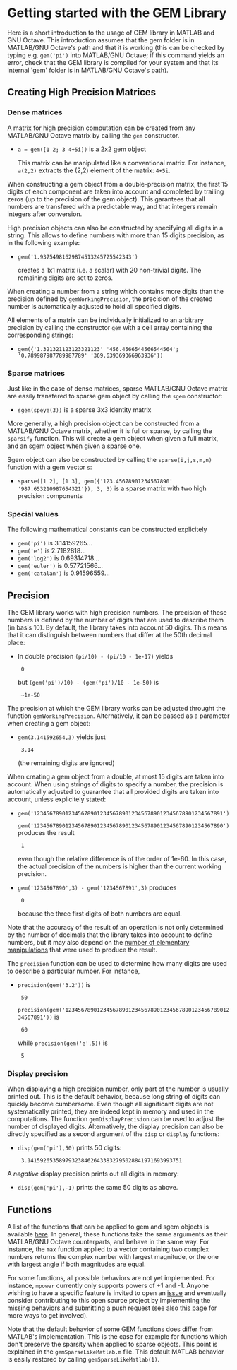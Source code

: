 Getting started with the GEM Library
====================================

Here is a short introduction to the usage of GEM library in MATLAB and GNU Octave. This introduction assumes that the gem folder is in MATLAB/GNU Octave's path and that it is working (this can be checked by typing e.g. `gem('pi')` into MATLAB/GNU Octave; if this command yields an error, check that the GEM library is compiled for your system and that its internal 'gem' folder is in MATLAB/GNU Octave's path).

## Creating High Precision Matrices

### Dense matrices

A matrix for high precision computation can be created from any MATLAB/GNU Octave matrix by calling the `gem` constructor.
 - `a = gem([1 2; 3 4+5i])` is a 2x2 gem object

    This matrix can be manipulated like a conventional matrix. For instance, `a(2,2)` extracts the (2,2) element of the matrix: `4+5i`.

When constructing a gem object from a double-precision matrix, the first 15 digits of each component are taken into account and completed by trailing zeros (up to the precision of the gem object). This garantees that all numbers are transfered with a predictable way, and that integers remain integers after conversion.

High precision objects can also be constructed by specifying all digits in a string. This allows to define numbers with more than 15 digits precision, as in the following example:
 - `gem('1.93754981629874513245725542343')`

    creates a 1x1 matrix (i.e. a scalar) with 20 non-trivial digits. The remaining digits are set to zeros.

When creating a number from a string which contains more digits than the precision defined by `gemWorkingPrecision`, the precision of the created number is automatically adjusted to hold all specified digits.

All elements of a matrix can be individually initialized to an arbitrary precision by calling the constructor `gem` with a cell array containing the corresponding strings:
 - `gem({'1.321321123123321123' '456.4566544566544564'; '0.789987987789987789' '369.639369366963936'})`


### Sparse matrices

Just like in the case of dense matrices, sparse MATLAB/GNU Octave matrix are easily transfered to sparse gem object by calling the `sgem` constructor:
 - `sgem(speye(3))` is a sparse 3x3 identity matrix

More generally, a high precision object can be constructed from a MATLAB/GNU Octave matrix, whether it is full or sparse, by calling the `sparsify` function. This will create a gem object when given a full matrix, and an sgem object when given a sparse one.

Sgem object can also be constructed by calling the `sparse(i,j,s,m,n)` function with a gem vector `s`:
 - `sparse([1 2], [1 3], gem({'123.45678901234567890' '987.653210987654321'}), 3, 3)` is a sparse matrix with two high precision components


### Special values

The following mathematical constants can be constructed explicitely
 - `gem('pi')` is 3.14159265...
 - `gem('e')` is 2.7182818...
 - `gem('log2')` is 0.69314718...
 - `gem('euler')` is 0.57721566...
 - `gem('catalan')` is 0.91596559...


## Precision

The GEM library works with high precision numbers. The precision of these numbers is defined by the number of digits that are used to describe them (in basis 10). By default, the library takes into account 50 digits. This means that it can distinguish between numbers that differ at the 50th decimal place:
 - In double precision `(pi/10) - (pi/10 - 1e-17)` yields

        0
    but `(gem('pi')/10) - (gem('pi')/10 - 1e-50)` is

        ~1e-50

The precision at which the GEM library works can be adjusted throught the function `gemWorkingPrecision`. Alternatively, it can be passed as a parameter when creating a gem object:
 - `gem(3.141592654,3)` yields just 

        3.14
    (the remaining digits are ignored)

When creating a gem object from a double, at most 15 digits are taken into account. When using strings of digits to specify a number, the precision is automatically adjusted to guarantee that all provided digits are taken into account, unless explicitely stated:
 - `gem('123456789012345678901234567890123456789012345678901234567891') - gem('123456789012345678901234567890123456789012345678901234567890')` produces the result

        1
    even though the relative difference is of the order of 1e-60. In this case, the actual precision of the numbers is higher than the current working precision.

 - `gem('1234567890',3) - gem('1234567891',3)` produces

        0
    because the three first digits of both numbers are equal.

Note that the accuracy of the result of an operation is not only determined by the number of decimals that the library takes into account to define numbers, but it may also depend on the [number of elementary manipulations](https://en.wikipedia.org/wiki/Numerical_error) that were used to produce the result.

The `precision` function can be used to determine how many digits are used to describe a particular number. For instance,
 - `precision(gem('3.2'))` is

        50
    `precision(gem('123456789012345678901234567890123456789012345678901234567891'))` is

        60
    while `precision(gem('e',5))` is

        5


### Display precision

When displaying a high precision number, only part of the number is usually printed out. This is the default behavior, because long string of digits can quickly become cumbersome. Even though all significant digits are not systematically printed, they are indeed kept in memory and used in the computations. The function `gemDisplayPrecision` can be used to adjust the number of displayed digits. Alternatively, the display precision can also be directly specified as a second argument of the `disp` or `display` functions:
 - `disp(gem('pi'),50)` prints 50 digits:

        3.1415926535897932384626433832795028841971693993751

A *negative* display precision prints out all digits in memory:
 - `disp(gem('pi'),-1)` prints the same 50 digits as above.




## Functions

A list of the functions that can be applied to gem and sgem objects is available [here](functions.md). In general, these functions take the same arguments as their MATLAB/GNU Octave counterparts, and behave in the same way. For instance, the `max` function applied to a vector containing two complex numbers returns the complex number with largest magnitude, or the one with largest angle if both magnitudes are equal.

For some functions, all possible behaviors are not yet implemented. For instance, `mpower` currently only supports powers of +1 and -1. Anyone wishing to have a specific feature is invited to open an [issue](https://github.com/jdbancal/gem/issues) and eventually consider contributing to this open source project by implementing the missing behaviors and submitting a push request (see also [this page](howToContribute.md) for more ways to get involved).

Note that the default behavior of some GEM functions does differ from MATLAB's implementation. This is the case for example for functions which don't preserve the sparsity when applied to sparse objects. This point is explained in the `gemSparseLikeMatlab.m` file. This default MATLAB behavior is easily restored by calling `gemSparseLikeMatlab(1)`.


